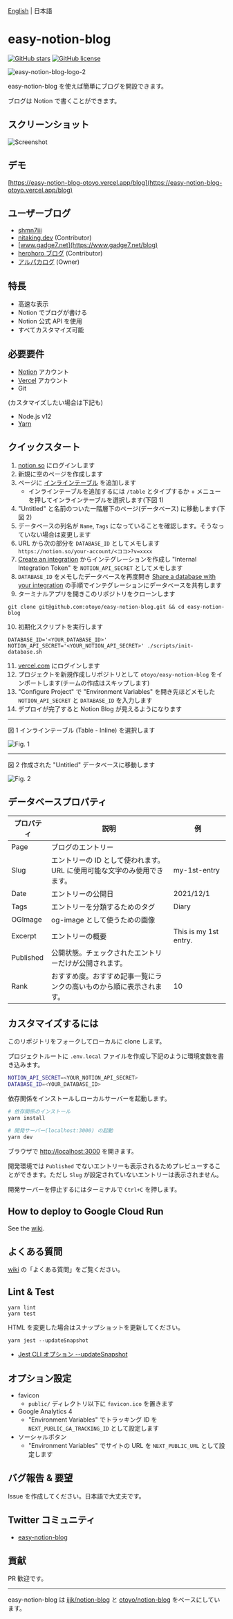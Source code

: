 [English](README.md) | 日本語

# easy-notion-blog

[![GitHub stars](https://img.shields.io/github/stars/otoyo/easy-notion-blog)](https://github.com/otoyo/easy-notion-blog/stargazers)
[![GitHub license](https://img.shields.io/github/license/otoyo/easy-notion-blog)](https://github.com/otoyo/easy-notion-blog/blob/master/LICENSE)

![easy-notion-blog-logo-2](https://user-images.githubusercontent.com/1063435/155871688-aeb3a7ea-28cb-4b84-bcde-eafc7a2a859a.png)

easy-notion-blog を使えば簡単にブログを開設できます。

ブログは Notion で書くことができます。

## スクリーンショット

![Screenshot](https://user-images.githubusercontent.com/1063435/152633191-0bda9095-52ce-4e01-9794-4268c26d0ef4.png)

## デモ

[https://easy-notion-blog-otoyo.vercel.app/blog](https://easy-notion-blog-otoyo.vercel.app/blog)

## ユーザーブログ

- [shmn7iii](https://blog.shmn7iii.net/)
- [nitaking.dev](https://blog-nitaking.vercel.app/) (Contributor)
- [www.gadge7.net](https://www.gadge7.net/blog)
- [herohoro ブログ](https://herohoro.com/) (Contributor)
- [アルパカログ](https://alpacat.com/) (Owner)

## 特長

- 高速な表示
- Notion でブログが書ける
- Notion 公式 API を使用
- すべてカスタマイズ可能

## 必要要件

- [Notion](https://www.notion.so/) アカウント
- [Vercel](https://vercel.com/) アカウント
- Git

(カスタマイズしたい場合は下記も)

- Node.js v12
- [Yarn](https://yarnpkg.com/getting-started)

## クイックスタート

1. [notion.so](https://www.notion.so/) にログインします
2. 新規に空のページを作成します
3. ページに [インラインテーブル](https://www.notion.so/ja-jp/help/tables) を追加します
   - インラインテーブルを追加するには `/table` とタイプするか + メニューを押してインラインテーブルを選択します(下図 1)
4. "Untitled" と名前のついた一階層下のページ(データベース) に移動します(下図 2)
5. データベースの列名が `Name`, `Tags` になっていることを確認します。そうなっていない場合は変更します
6. URL から次の部分を `DATABASE_ID` としてメモします `https://notion.so/your-account/<ココ>?v=xxxx`
7. [Create an integration](https://developers.notion.com/docs#step-1-create-an-integration) からインテグレーションを作成し "Internal Integration Token" を `NOTION_API_SECRET` としてメモします
8. `DATABASE_ID` をメモしたデータベースを再度開き [Share a database with your integration](https://developers.notion.com/docs#step-1-create-an-integration) の手順でインテグレーションにデータベースを共有します
9. ターミナルアプリを開きこのリポジトリをクローンします

```
git clone git@github.com:otoyo/easy-notion-blog.git && cd easy-notion-blog
```

10. 初期化スクリプトを実行します

```
DATABASE_ID='<YOUR_DATABASE_ID>' NOTION_API_SECRET='<YOUR_NOTION_API_SECRET>' ./scripts/init-database.sh
```

11. [vercel.com](https://vercel.com/) にログインします
12. プロジェクトを新規作成しリポジトリとして `otoyo/easy-notion-blog` をインポートします(チームの作成はスキップします)
13. "Configure Project" で "Environment Variables" を開き先ほどメモした `NOTION_API_SECRET` と `DATABASE_ID` を入力します
14. デプロイが完了すると Notion Blog が見えるようになります

---

図 1 インラインテーブル (Table - Inline) を選択します

![Fig. 1](https://user-images.githubusercontent.com/1063435/140594182-1a717ed1-24ed-47e7-b037-70c684273dab.png)

---

図 2 作成された "Untitled" データベースに移動します

![Fig. 2](https://user-images.githubusercontent.com/1063435/140629759-b05d7596-394d-4fe4-9861-264bb01809b8.png)

## データベースプロパティ

| プロパティ | 説明                                                                     | 例                    |
| ---------- | ------------------------------------------------------------------------ | --------------------- |
| Page       | ブログのエントリー                                                       |
| Slug       | エントリーの ID として使われます。URL に使用可能な文字のみ使用できます。 | my-1st-entry          |
| Date       | エントリーの公開日                                                       | 2021/12/1             |
| Tags       | エントリーを分類するためのタグ                                           | Diary                 |
| OGImage    | og-image として使うための画像                                            |
| Excerpt    | エントリーの概要                                                         | This is my 1st entry. |
| Published  | 公開状態。チェックされたエントリーだけが公開されます。                   |
| Rank       | おすすめ度。おすすめ記事一覧にランクの高いものから順に表示されます。     | 10                    |

## カスタマイズするには

このリポジトリをフォークしてローカルに clone します。

プロジェクトルートに `.env.local` ファイルを作成し下記のように環境変数を書き込みます。

```sh
NOTION_API_SECRET=<YOUR_NOTION_API_SECRET>
DATABASE_ID=<YOUR_DATABASE_ID>
```

依存関係をインストールしローカルサーバーを起動します。

```sh
# 依存関係のインストール
yarn install

# 開発サーバー(localhost:3000) の起動
yarn dev
```

ブラウザで [http://localhost:3000](http://localhost:3000) を開きます。

開発環境では `Published` でないエントリーも表示されるためプレビューすることができます。ただし `Slug` が設定されていないエントリーは表示されません。

開発サーバーを停止するにはターミナルで `Ctrl+C` を押します。

## How to deploy to Google Cloud Run

See the [wiki](https://github.com/otoyo/easy-notion-blog/wiki/How-to-deploy-easy-notion-blog-to-Google-Cloud-Run).

## よくある質問

[wiki](https://github.com/otoyo/easy-notion-blog/wiki) の「よくある質問」をご覧ください。

## Lint & Test

```
yarn lint
yarn test
```

HTML を変更した場合はスナップショットを更新してください。

```
yarn jest --updateSnapshot
```

- [Jest CLI オプション --updateSnapshot](https://jestjs.io/ja/docs/cli#--updatesnapshot)

## オプション設定

- favicon
  - `public/` ディレクトリ以下に `favicon.ico` を置きます
- Google Analytics 4
  - "Environment Variables" でトラッキング ID を `NEXT_PUBLIC_GA_TRACKING_ID` として設定します
- ソーシャルボタン
  - "Environment Variables" でサイトの URL を `NEXT_PUBLIC_URL` として設定します

## バグ報告 & 要望

Issue を作成してください。日本語で大丈夫です。

## Twitter コミュニティ

- [easy-notion-blog](https://twitter.com/i/communities/1497431576975908868)

## 貢献

PR 歓迎です。

---

easy-notion-blog は [ijjk/notion-blog](https://github.com/ijjk/notion-blog) と [otoyo/notion-blog](https://github.com/otoyo/notion-blog) をベースにしています。
